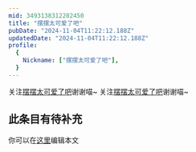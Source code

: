 ```yaml
---
mid: 3493138312202450
title: "摆摆太可爱了吧"
pubDate: "2024-11-04T11:22:12.188Z"
updatedDate: "2024-11-04T11:22:12.188Z"
profile:
  {
    Nickname: ["摆摆太可爱了吧"],
  }
---
```


关注[摆摆太可爱了吧](https://space.bilibili.com/3493138312202450)谢谢喵~ 关注[摆摆太可爱了吧](https://space.bilibili.com/3493138312202450)谢谢喵~

## 此条目有待补充
你可以在[这里](https://github.com/Yuhanawa/VTuber.ICU/edit/master/src/content/v/摆摆太可爱了吧/index.md)编辑本文
